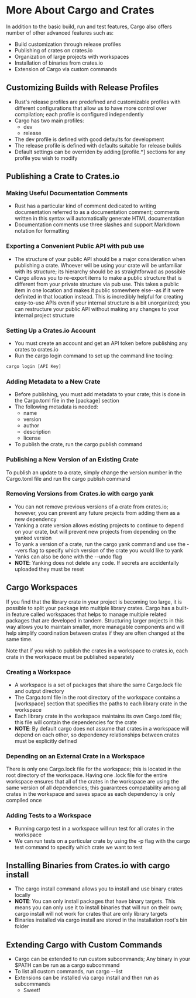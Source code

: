 # More About Cargo and Crates
In addition to the basic build, run and test features, Cargo also offers number of other
advanced features such as:
- Build customization through release profiles
- Publishing of crates on crates.io
- Organization of large projects with workspaces
- Installation of binaries from crates.io
- Extension of Cargo via custom commands

## Customizing Builds with Release Profiles
- Rust's release profiles are predefined and customizable profiles with different configurations
that allow us to have more control over compilation; each profile is configured independently
- Cargo has two main profiles:
    - dev
    - release
- The dev profile is defined with good defaults for development
- The release profile is defined with defaults suitable for release builds
- Default settings can be overriden by adding [profile.\*] sections for any profile you wish
to modify

## Publishing a Crate to Crates.io

### Making Useful Documentation Comments
- Rust has a particular kind of comment dedicated to writing documentation referred to as a
documentation comment; comments written in this syntax will automatically generate HTML
documentation
- Documentation comments use three slashes and support Markdown notation for formatting

### Exporting a Convenient Public API with pub use
- The structure of your public API should be a major consideration when publishing a crate.
Whoever will be using your crate will be unfamiliar with its structure; its hierarchy
should be as straightforwad as possible
- Cargo allows you to re-export items to make a public structure that is different from your
private structure via pub use. This takes a public item in one location and makes it public
somewhere else--as if it were definited in that location instead. This is incredibly helpful
for creating easy-to-use APIs even if your internal structure is a bit unorganized; you can
restructure your public API without making any changes to your internal project structure

### Setting Up a Crates.io Account
- You must create an account and get an API token before publishing any crates to crates.io
- Run the cargo login command to set up the command line tooling:

```bash
cargo login [API Key]
```

### Adding Metadata to a New Crate
- Before publishing, you must add metadata to your crate; this is done in the Cargo.toml
file in the [package] section
- The following metadata is needed:
    - name
    - version
    - author
    - description
    - license
- To publish the crate, run the cargo publish command

### Publishing a New Version of an Existing Crate
To publish an update to a crate, simply change the version number in the Cargo.toml file
and run the cargo publish command

### Removing Versions from Crates.io with cargo yank
- You can not remove previous versions of a crate from crates.io; however, you can
prevent any future projects from adding them as a new dependency
- Yanking a crate version allows existing projects to continue to depend on your crate,
but will prevent new projects from depending on the yanked version
- To yank a version of a crate, run the cargo yank command and use the --vers flag to
specify which version of the crate you would like to yank
- Yanks can also be done with the --undo flag
- **NOTE**: Yanking does not delete any code. If secrets are accidentally uploaded they must
be reset

## Cargo Workspaces
If you find that the library crate in your project is becoming too large, it is possible
to split your package into multiple library crates. Cargo has a built-in feature called
workspaces that helps to manage multiple related packages that are developed in tandem.
Structuring larger projects in this way allows you to maintain smaller, more managable
components and will help simplify coordination between crates if they are often changed
at the same time.

Note that if you wish to publish the crates in a workspace to crates.io, each crate in
the workspace must be published separately

### Creating a Workspace
- A workspace is a set of packages that share the same Cargo.lock file and output directory
- The Cargo.toml file in the root directory of the workspace contains a [workspace] section
that specifies the paths to each library crate in the workspace
- Each library crate in the workspace maintains its own Cargo.toml file; this file
will contain the dependencies for the crate
- **NOTE**: By default cargo does not assume that crates in a workspace will depend on each other,
so dependency relationships between crates must be explicitly defined

### Depending on an External Crate in a Workspace
There is only one Cargo.lock file for the workspace; this is located in the root directory of
the workspace. Having one .lock file for the entire workspace ensures that all of the crates in
the workspace are using the same version of all dependencies; this guarantees compatability among
all crates in the workspace and saves space as each dependency is only compiled once

### Adding Tests to a Workspace
- Running cargo test in a workspace will run test for all crates in the workspace
- We can run tests on a particular crate by using the -p flag with the cargo test command
to specify which crate we want to test

## Installing Binaries from Crates.io with cargo install
- The cargo install command allows you to install and use binary crates locally
- **NOTE**: You can only install packages that have binary targets. This means you
can only use it to install binaries that will run on their own; cargo install will not
work for crates that are only library targets
- Binaries installed via cargo install are stored in the installation root's bin folder

## Extending Cargo with Custom Commands
- Cargo can be extended to run custom subcommands; Any binary in your $PATH can be run as a
cargo subcommand
- To list all custom commands, run cargo --list
- Extensions can be installed via cargo install and then run as subcommands
    - Sweet!
